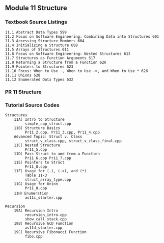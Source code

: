 Module 11 Structure
-------------------------------------------
### Textbook Source Listings
    11.1 Abstract Data Types 599
    11.2 Focus on Software Engineering: Combining Data into Structures 601
    11.3 Accessing Structure Members 604
    11.4 Initializing a Structure 608
    11.5 Arrays of Structures 611
    11.6 Focus on Software Engineering: Nested Structures 613
    11.7 Structures as Function Arguments 617
    11.8 Returning a Structure from a Function 620
    11.9 Pointers to Structures 623
    11.10 Focus: When to Use ., When to Use ->, and When to Use * 626
    11.11 Unions 628
    11.12 Enumerated Data Types 632 

### PR 11 Structure


### Tutorial Source Codes
    Structures
        11A) Intro to Structure
             simple_cpp_struct.cpp
        11B) Structure Basics
             Pr11_2.cpp, Pr11_3.cpp, Pr11_4.cpp
        Advanced Topic: Struct v. Class
             struct_v_class.cpp, struct_v_class_final.cpp
        11C) Nested Structure
             Pr11_5.cpp
        11D) Pass Struct to and from a Function  
             Pr11_6.cpp Pr11_7.cpp
        11E) Pointers to Struct 
             Pr11_8.cpp
        11F) Usage for (.), (->), and (*) 
             Table 11-3 
             struct_array_type.cpp
        11G) Usage for Union 
             Pr11_8.cpp
        11H）Enumeration 
             as11c_starter.cpp

    Recursion
        19A) Recursion Intro
             recursion_intro.cpp
             show_call_stack.cpp
        19B) Recursive GCD Function
             as11d_starter.cpp 
        19C) Recursive Fibonacci Function 
             fibo.cpp
